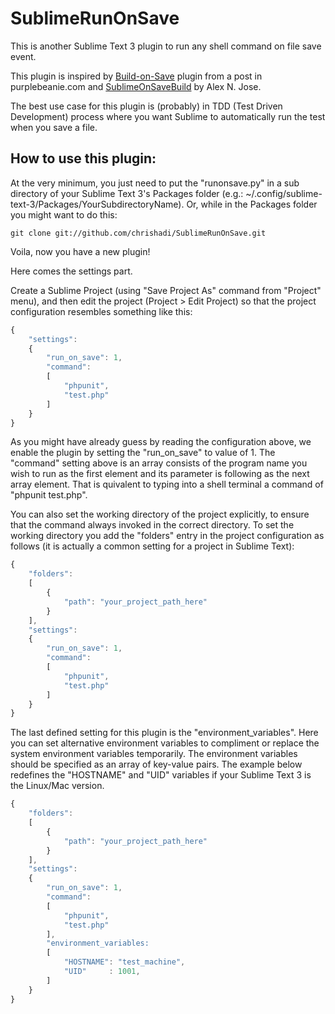 SublimeRunOnSave
======================

This is another Sublime Text 3 plugin to run any shell command on file save event.

This plugin is inspired by <a href="http://www.purplebeanie.com/Development/automatically-run-build-on-save-in-sublime-text-2.html">Build-on-Save</a> plugin from a post in purplebeanie.com and <a href="https://github.com/alexnj/SublimeOnSaveBuild">SublimeOnSaveBuild</a> by Alex N. Jose.

The best use case for this plugin is (probably) in TDD (Test Driven Development) process where you want Sublime to automatically run the test when you save a file.


How to use this plugin:
-----------------------

At the very minimum, you just need to put the "runonsave.py" in a sub directory of your Sublime Text 3's Packages folder (e.g.: ~/.config/sublime-text-3/Packages/YourSubdirectoryName). Or, while in the Packages folder you might want to do this:
```
git clone git://github.com/chrishadi/SublimeRunOnSave.git
```
Voila, now you have a new plugin!

Here comes the settings part.

Create a Sublime Project (using "Save Project As" command from "Project" menu), and then edit the project (Project > Edit Project) so that the project configuration resembles something like this:
```javascript
{
	"settings":
	{
		"run_on_save": 1,
		"command":
		[
			"phpunit",
			"test.php"
		]
	}
}
```
As you might have already guess by reading the configuration above, we enable the plugin by setting the "run_on_save" to value of 1.
The "command" setting above is an array consists of the program name you wish to run as the first element and its parameter is following as the next array element. That is quivalent to typing into a shell terminal a command of "phpunit test.php".

You can also set the working directory of the project explicitly, to ensure that the command always invoked in the correct directory. To set the working directory you add the "folders" entry in the project configuration as follows (it is actually a common setting for a project in Sublime Text):
```javascript
{
	"folders":
	[
		{
			"path": "your_project_path_here"
		}
	],
	"settings":
	{
		"run_on_save": 1,
		"command":
		[
			"phpunit",
			"test.php"
		]
	}
}
```

The last defined setting for this plugin is the "environment_variables". Here you can set alternative environment variables to compliment or replace the system environment variables temporarily. The environment variables should be specified as an array of key-value pairs. The example below redefines the "HOSTNAME" and "UID" variables if your Sublime Text 3 is the Linux/Mac version.
```javascript
{
	"folders":
	[
		{
			"path": "your_project_path_here"
		}
	],
	"settings":
	{
		"run_on_save": 1,
		"command":
		[
			"phpunit",
			"test.php"
		],
		"environment_variables:
		[
			"HOSTNAME": "test_machine",
			"UID"     : 1001,
		]
	}
}
```
